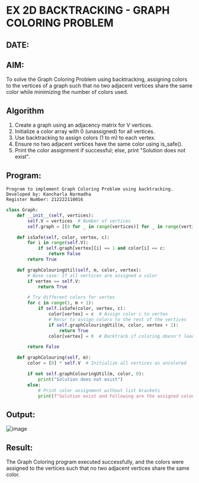 # EX 2D BACKTRACKING - GRAPH COLORING PROBLEM
## DATE:
## AIM:
To solve the Graph Coloring Problem using backtracking, assigning colors to the vertices of a graph such that no two adjacent vertices share the same color while minimizing the number of colors used.



## Algorithm
1. Create a graph using an adjacency matrix for V vertices.
2. Initialize a color array with 0 (unassigned) for all vertices.
3. Use backtracking to assign colors (1 to m) to each vertex.
4. Ensure no two adjacent vertices have the same color using is_safe().
5. Print the color assignment if successful; else, print "Solution does not exist".

## Program:
```
Program to implement Graph Coloring Problem using backtracking.
Developed by: Kancharla Narmadha
Register Number: 212222110016
```
```python
class Graph:
    def __init__(self, vertices):
        self.V = vertices  # Number of vertices
        self.graph = [[0 for _ in range(vertices)] for _ in range(vertices)]  # Adjacency matrix

    def isSafe(self, color, vertex, c):
        for i in range(self.V):
            if self.graph[vertex][i] == 1 and color[i] == c:
                return False
        return True

    def graphColouringUtil(self, m, color, vertex):
        # Base case: If all vertices are assigned a color
        if vertex == self.V:
            return True

        # Try different colors for vertex
        for c in range(1, m + 1):
            if self.isSafe(color, vertex, c):
                color[vertex] = c  # Assign color c to vertex
                # Recur to assign colors to the rest of the vertices
                if self.graphColouringUtil(m, color, vertex + 1):
                    return True
                color[vertex] = 0  # Backtrack if coloring doesn't lead to a solution

        return False

    def graphColouring(self, m):
        color = [0] * self.V  # Initialize all vertices as uncolored

        if not self.graphColouringUtil(m, color, 0):
            print("Solution does not exist")
        else:
            # Print color assignment without list brackets
            print(f"Solution exist and Following are the assigned colours:\n{' '.join(map(str, color))}")

```

## Output:

![image](https://github.com/user-attachments/assets/56e5a09f-fd10-4ea8-bbf9-f659d2fa111b)


## Result:
The Graph Coloring program executed successfully, and the colors were assigned to the vertices such that no two adjacent vertices share the same color.
